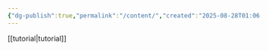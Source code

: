 ```yaml
---
{"dg-publish":true,"permalink":"/content/","created":"2025-08-28T01:06:53.647+02:00","updated":"2025-08-28T01:16:09.466+02:00"}
---
```


[[tutorial\|tutorial]]
